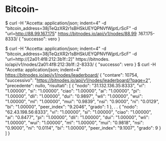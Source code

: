 # Bitcoin-
$ curl -H "Accetta: application/json; indent=4" -d "bitcoin_address=38jTeQzXR2r1sBHSkUEYQPNVfWjptLrScF" -d "url=http://88.99.167.175" https://bitnodes.io/api/v1/nodes/88.99 .167.175-8333/
{
    "successo": vero
}

$ curl -H "Accetta: application/json; indent=4" -d "bitcoin_address=38jTeQzXR2r1sBHSkUEYQPNVfWjptLrScF" -d "url=http://[2a01:4f8:212:3b1f::2]" https://bitnodes. io/api/v1/nodes/2a01:4f8:212:3b1f::2-8333/
{
    "successo": vero
}
$ curl -H "Accetta: application/json; indent=4" https://bitnodes.io/api/v1/nodes/leaderboard/
{
    "contare": 10754,
    "successivo": "https://bitnodes.io/api/v1/nodes/leaderboard/?page=2",
    "precedente": nullo,
    "risultati": [
        {
            "nodo": "31.132.136.35:8333",
            "vi": "1.00000",
            "si": "1.00000",
            "ciao": "1.00000",
            "ai": "1.00000",
            "pi": "1.00000",
            "dli": "1.00000",
            "dui": "0.9897",
            "wli": "1.00000",
            "wui": "1.00000",
            "ml": "1.00000",
            "mui": "0.9839",
            "nsi": "0.9000",
            "ni": "0.0129",
            "bi": "1.00000",
            "peer_index": "9.2046",
            "grado": 1
        },
        .
        .
        {
            "nodo": "62.43.198.56:8333",
            "vi": "1.00000",
            "si": "1.00000",
            "ciao": "1.00000",
            "ai": "0.8477",
            "pi": "1.00000",
            "dli": "1.00000",
            "dui": "1.00000",
            "wli": "1.00000",
            "wui": "1.00000",
            "ml": "1.00000",
            "mui": "0.9818",
            "nsi": "0.9000",
            "ni": "0.0114",
            "bi": "1.00000",
            "peer_index": "9.1007",
            "grado": 9
        }
    ]
}
